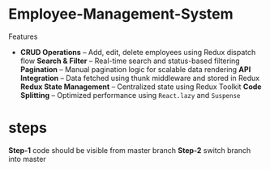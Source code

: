 # Employee-Management-System
 Features

- **CRUD Operations** – Add, edit, delete employees using Redux dispatch flow
  **Search & Filter** – Real-time search and status-based filtering
   **Pagination** – Manual pagination logic for scalable data rendering
 **API Integration** – Data fetched using thunk middleware and stored in Redux
 **Redux State Management** – Centralized state using Redux Toolkit
 **Code Splitting** – Optimized performance using `React.lazy` and `Suspense`

# steps
 **Step-1** code should be visible from master branch
 **Step-2** switch branch into master
